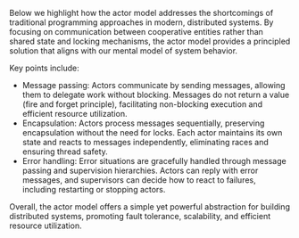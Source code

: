 Below we highlight how the actor model addresses the shortcomings of traditional programming approaches in modern, distributed systems. By focusing on communication between cooperative entities rather than shared state and locking mechanisms, the actor model provides a principled solution that aligns with our mental model of system behavior.

Key points include:
- Message passing: Actors communicate by sending messages, allowing them to delegate work without blocking. Messages do not return a value (fire and forget principle), facilitating non-blocking execution and efficient resource utilization.
- Encapsulation: Actors process messages sequentially, preserving encapsulation without the need for locks. Each actor maintains its own state and reacts to messages independently, eliminating races and ensuring thread safety.
- Error handling: Error situations are gracefully handled through message passing and supervision hierarchies. Actors can reply with error messages, and supervisors can decide how to react to failures, including restarting or stopping actors.

Overall, the actor model offers a simple yet powerful abstraction for building distributed systems, promoting fault tolerance, scalability, and efficient resource utilization.